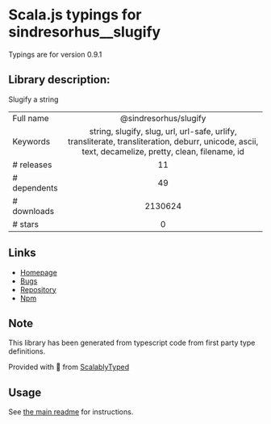 
# Scala.js typings for sindresorhus__slugify

Typings are for version 0.9.1

## Library description:
Slugify a string

|                    |                 |
| ------------------ | :-------------: |
| Full name          | @sindresorhus/slugify |
| Keywords           | string, slugify, slug, url, url-safe, urlify, transliterate, transliteration, deburr, unicode, ascii, text, decamelize, pretty, clean, filename, id |
| # releases         | 11 |
| # dependents       | 49 |
| # downloads        | 2130624 |
| # stars            | 0 |

## Links
- [Homepage](https://github.com/sindresorhus/slugify#readme)
- [Bugs](https://github.com/sindresorhus/slugify/issues)
- [Repository](https://github.com/sindresorhus/slugify)
- [Npm](https://www.npmjs.com/package/%40sindresorhus%2Fslugify)
    


## Note
This library has been generated from typescript code from first party type definitions.

Provided with :purple_heart: from [ScalablyTyped](https://github.com/oyvindberg/ScalablyTyped)

## Usage
See [the main readme](../../readme.md) for instructions.


